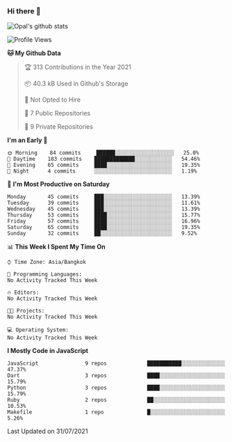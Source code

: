 ### Hi there 👋

![Opal's github stats](https://github-readme-stats.vercel.app/api?username=coolkidneversleep&count_private=true&show_icons=true&theme=radical)


<!--START_SECTION:waka-->
![Profile Views](http://img.shields.io/badge/Profile%20Views-4-blue)

**🐱 My Github Data** 

> 🏆 313 Contributions in the Year 2021
 > 
> 📦 40.3 kB Used in Github's Storage 
 > 
> 🚫 Not Opted to Hire
 > 
> 📜 7 Public Repositories 
 > 
> 🔑 9 Private Repositories  
 > 
**I'm an Early 🐤** 

```text
🌞 Morning    84 commits     ██████░░░░░░░░░░░░░░░░░░░   25.0% 
🌆 Daytime    183 commits    █████████████░░░░░░░░░░░░   54.46% 
🌃 Evening    65 commits     ████░░░░░░░░░░░░░░░░░░░░░   19.35% 
🌙 Night      4 commits      ░░░░░░░░░░░░░░░░░░░░░░░░░   1.19%

```
📅 **I'm Most Productive on Saturday** 

```text
Monday       45 commits     ███░░░░░░░░░░░░░░░░░░░░░░   13.39% 
Tuesday      39 commits     ███░░░░░░░░░░░░░░░░░░░░░░   11.61% 
Wednesday    45 commits     ███░░░░░░░░░░░░░░░░░░░░░░   13.39% 
Thursday     53 commits     ████░░░░░░░░░░░░░░░░░░░░░   15.77% 
Friday       57 commits     ████░░░░░░░░░░░░░░░░░░░░░   16.96% 
Saturday     65 commits     ████░░░░░░░░░░░░░░░░░░░░░   19.35% 
Sunday       32 commits     ██░░░░░░░░░░░░░░░░░░░░░░░   9.52%

```


📊 **This Week I Spent My Time On** 

```text
⌚︎ Time Zone: Asia/Bangkok

💬 Programming Languages: 
No Activity Tracked This Week

🔥 Editors: 
No Activity Tracked This Week

🐱‍💻 Projects: 
No Activity Tracked This Week

💻 Operating System: 
No Activity Tracked This Week

```

**I Mostly Code in JavaScript** 

```text
JavaScript               9 repos             ███████████░░░░░░░░░░░░░░   47.37% 
Dart                     3 repos             ████░░░░░░░░░░░░░░░░░░░░░   15.79% 
Python                   3 repos             ████░░░░░░░░░░░░░░░░░░░░░   15.79% 
Ruby                     2 repos             ██░░░░░░░░░░░░░░░░░░░░░░░   10.53% 
Makefile                 1 repo              █░░░░░░░░░░░░░░░░░░░░░░░░   5.26%

```



 Last Updated on 31/07/2021
<!--END_SECTION:waka-->
